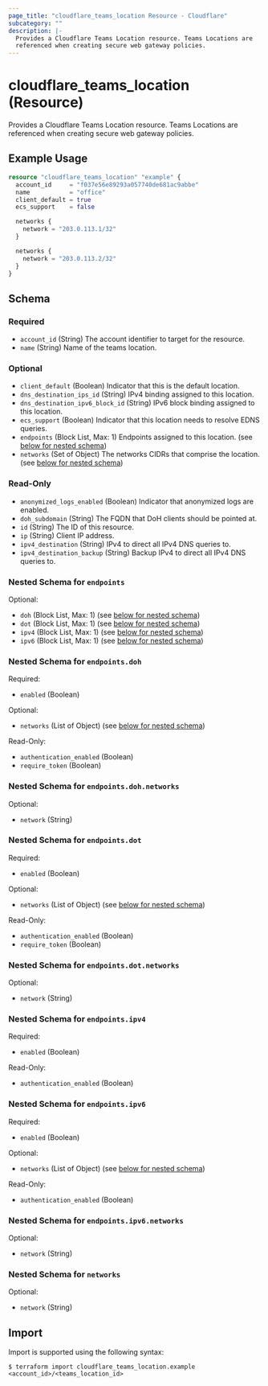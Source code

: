 ```yaml
---
page_title: "cloudflare_teams_location Resource - Cloudflare"
subcategory: ""
description: |-
  Provides a Cloudflare Teams Location resource. Teams Locations are
  referenced when creating secure web gateway policies.
---
```


# cloudflare_teams_location (Resource)

Provides a Cloudflare Teams Location resource. Teams Locations are
referenced when creating secure web gateway policies.

## Example Usage

```terraform
resource "cloudflare_teams_location" "example" {
  account_id     = "f037e56e89293a057740de681ac9abbe"
  name           = "office"
  client_default = true
  ecs_support    = false

  networks {
    network = "203.0.113.1/32"
  }

  networks {
    network = "203.0.113.2/32"
  }
}
```
<!-- schema generated by tfplugindocs -->
## Schema

### Required

- `account_id` (String) The account identifier to target for the resource.
- `name` (String) Name of the teams location.

### Optional

- `client_default` (Boolean) Indicator that this is the default location.
- `dns_destination_ips_id` (String) IPv4 binding assigned to this location.
- `dns_destination_ipv6_block_id` (String) IPv6 block binding assigned to this location.
- `ecs_support` (Boolean) Indicator that this location needs to resolve EDNS queries.
- `endpoints` (Block List, Max: 1) Endpoints assigned to this location. (see [below for nested schema](#nestedblock--endpoints))
- `networks` (Set of Object) The networks CIDRs that comprise the location. (see [below for nested schema](#nestedatt--networks))

### Read-Only

- `anonymized_logs_enabled` (Boolean) Indicator that anonymized logs are enabled.
- `doh_subdomain` (String) The FQDN that DoH clients should be pointed at.
- `id` (String) The ID of this resource.
- `ip` (String) Client IP address.
- `ipv4_destination` (String) IPv4 to direct all IPv4 DNS queries to.
- `ipv4_destination_backup` (String) Backup IPv4 to direct all IPv4 DNS queries to.

<a id="nestedblock--endpoints"></a>
### Nested Schema for `endpoints`

Optional:

- `doh` (Block List, Max: 1) (see [below for nested schema](#nestedblock--endpoints--doh))
- `dot` (Block List, Max: 1) (see [below for nested schema](#nestedblock--endpoints--dot))
- `ipv4` (Block List, Max: 1) (see [below for nested schema](#nestedblock--endpoints--ipv4))
- `ipv6` (Block List, Max: 1) (see [below for nested schema](#nestedblock--endpoints--ipv6))

<a id="nestedblock--endpoints--doh"></a>
### Nested Schema for `endpoints.doh`

Required:

- `enabled` (Boolean)

Optional:

- `networks` (List of Object) (see [below for nested schema](#nestedatt--endpoints--doh--networks))

Read-Only:

- `authentication_enabled` (Boolean)
- `require_token` (Boolean)

<a id="nestedatt--endpoints--doh--networks"></a>
### Nested Schema for `endpoints.doh.networks`

Optional:

- `network` (String)



<a id="nestedblock--endpoints--dot"></a>
### Nested Schema for `endpoints.dot`

Required:

- `enabled` (Boolean)

Optional:

- `networks` (List of Object) (see [below for nested schema](#nestedatt--endpoints--dot--networks))

Read-Only:

- `authentication_enabled` (Boolean)
- `require_token` (Boolean)

<a id="nestedatt--endpoints--dot--networks"></a>
### Nested Schema for `endpoints.dot.networks`

Optional:

- `network` (String)



<a id="nestedblock--endpoints--ipv4"></a>
### Nested Schema for `endpoints.ipv4`

Required:

- `enabled` (Boolean)

Read-Only:

- `authentication_enabled` (Boolean)


<a id="nestedblock--endpoints--ipv6"></a>
### Nested Schema for `endpoints.ipv6`

Required:

- `enabled` (Boolean)

Optional:

- `networks` (List of Object) (see [below for nested schema](#nestedatt--endpoints--ipv6--networks))

Read-Only:

- `authentication_enabled` (Boolean)

<a id="nestedatt--endpoints--ipv6--networks"></a>
### Nested Schema for `endpoints.ipv6.networks`

Optional:

- `network` (String)




<a id="nestedatt--networks"></a>
### Nested Schema for `networks`

Optional:

- `network` (String)

## Import

Import is supported using the following syntax:

```shell
$ terraform import cloudflare_teams_location.example <account_id>/<teams_location_id>
```
